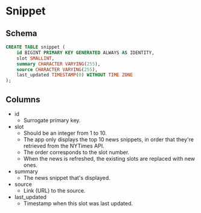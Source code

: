 # Snippet

## Schema

```sql
CREATE TABLE snippet (
    id BIGINT PRIMARY KEY GENERATED ALWAYS AS IDENTITY,
    slot SMALLINT,
    summary CHARACTER VARYING(255),
    source CHARACTER VARYING(255),
    last_updated TIMESTAMP(0) WITHOUT TIME ZONE
);
```

## Columns

- id
    - Surrogate primary key.
- slot
    - Should be an integer from 1 to 10.
    - The app only displays the top 10 news snippets, in order that they're retrieved from the NYTimes API.
    - The order corresponds to the slot number.
    - When the news is refreshed, the existing slots are replaced with new ones.
- summary
    - The news snippet that's displayed.
- source
    - Link (URL) to the source.
- last_updated
    - Timestamp when this slot was last updated.
